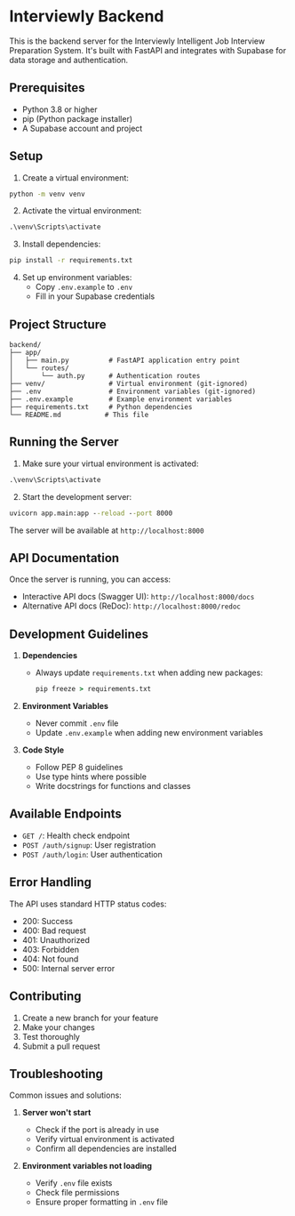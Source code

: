 # Interviewly Backend

This is the backend server for the Interviewly Intelligent Job Interview Preparation System. It's built with FastAPI and integrates with Supabase for data storage and authentication.

## Prerequisites

- Python 3.8 or higher
- pip (Python package installer)
- A Supabase account and project

## Setup

1. Create a virtual environment:
```cmd
python -m venv venv
```

2. Activate the virtual environment:
```cmd
.\venv\Scripts\activate
```

3. Install dependencies:
```cmd
pip install -r requirements.txt
```

4. Set up environment variables:
   - Copy `.env.example` to `.env`
   - Fill in your Supabase credentials

## Project Structure

```
backend/
├── app/
│   ├── main.py          # FastAPI application entry point
│   └── routes/
│       └── auth.py      # Authentication routes
├── venv/                # Virtual environment (git-ignored)
├── .env                 # Environment variables (git-ignored)
├── .env.example         # Example environment variables
├── requirements.txt     # Python dependencies
└── README.md           # This file
```

## Running the Server

1. Make sure your virtual environment is activated:
```cmd
.\venv\Scripts\activate
```

2. Start the development server:
```cmd
uvicorn app.main:app --reload --port 8000
```

The server will be available at `http://localhost:8000`

## API Documentation

Once the server is running, you can access:
- Interactive API docs (Swagger UI): `http://localhost:8000/docs`
- Alternative API docs (ReDoc): `http://localhost:8000/redoc`

## Development Guidelines

1. **Dependencies**
   - Always update `requirements.txt` when adding new packages:
     ```cmd
     pip freeze > requirements.txt
     ```

2. **Environment Variables**
   - Never commit `.env` file
   - Update `.env.example` when adding new environment variables

3. **Code Style**
   - Follow PEP 8 guidelines
   - Use type hints where possible
   - Write docstrings for functions and classes

## Available Endpoints

- `GET /`: Health check endpoint
- `POST /auth/signup`: User registration
- `POST /auth/login`: User authentication

## Error Handling

The API uses standard HTTP status codes:
- 200: Success
- 400: Bad request
- 401: Unauthorized
- 403: Forbidden
- 404: Not found
- 500: Internal server error

## Contributing

1. Create a new branch for your feature
2. Make your changes
3. Test thoroughly
4. Submit a pull request

## Troubleshooting

Common issues and solutions:

1. **Server won't start**
   - Check if the port is already in use
   - Verify virtual environment is activated
   - Confirm all dependencies are installed

2. **Environment variables not loading**
   - Verify `.env` file exists
   - Check file permissions
   - Ensure proper formatting in `.env` file